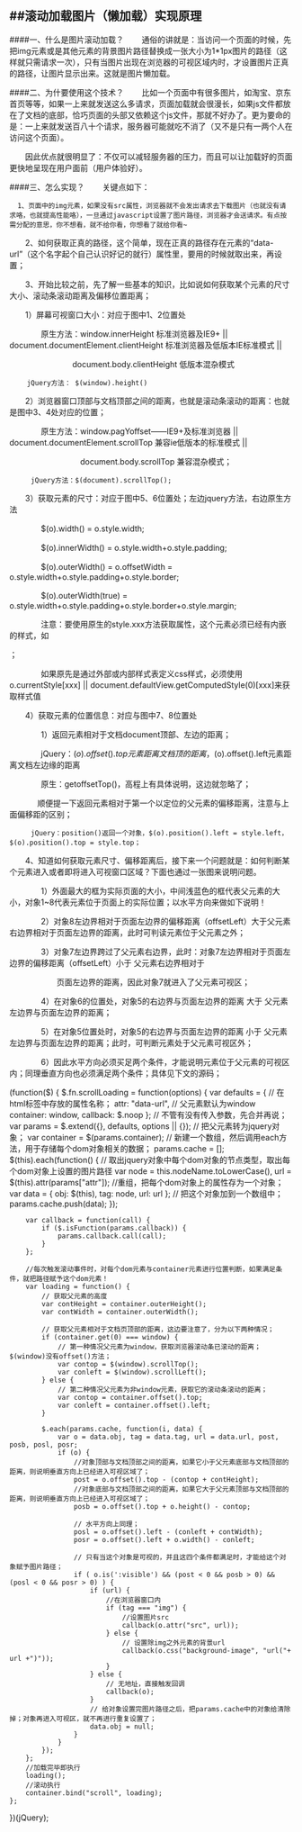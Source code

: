 ##滚动加载图片（懒加载）实现原理
-------------------------------------------
####一、什么是图片滚动加载？
　　通俗的讲就是：当访问一个页面的时候，先把img元素或是其他元素的背景图片路径替换成一张大小为1*1px图片的路径（这样就只需请求一次），只有当图片出现在浏览器的可视区域内时，才设置图片正真的路径，让图片显示出来。这就是图片懒加载。
 
####二、为什要使用这个技术？
　　比如一个页面中有很多图片，如淘宝、京东首页等等，如果一上来就发送这么多请求，页面加载就会很漫长，如果js文件都放在了文档的底部，恰巧页面的头部又依赖这个js文件，那就不好办了。更为要命的是：一上来就发送百八十个请求，服务器可能就吃不消了（又不是只有一两个人在访问这个页面）。

　　因此优点就很明显了：不仅可以减轻服务器的压力，而且可以让加载好的页面更快地呈现在用户面前（用户体验好）。
  
####三、怎么实现？
　　关键点如下：

      1、页面中的img元素，如果没有src属性，浏览器就不会发出请求去下载图片（也就没有请求咯，也就提高性能咯），一旦通过javascript设置了图片路径，浏览器才会送请求。有点按需分配的意思，你不想看，就不给你看，你想看了就给你看~

　　2、如何获取正真的路径，这个简单，现在正真的路径存在元素的“data-url”（这个名字起个自己认识好记的就行）属性里，要用的时候就取出来，再设置；

　　3、开始比较之前，先了解一些基本的知识，比如说如何获取某个元素的尺寸大小、滚动条滚动距离及偏移位置距离；  

　　1）屏幕可视窗口大小：对应于图中1、2位置处

　　　　原生方法：window.innerHeight 标准浏览器及IE9+ || document.documentElement.clientHeight 标准浏览器及低版本IE标准模式 ||

   　　　　　　　　document.body.clientHeight 低版本混杂模式

     　　jQuery方法： $(window).height() 

　　2）浏览器窗口顶部与文档顶部之间的距离，也就是滚动条滚动的距离：也就是图中3、4处对应的位置；

　　　　原生方法：window.pagYoffset——IE9+及标准浏览器 || document.documentElement.scrollTop 兼容ie低版本的标准模式 ||

　　　　　　　　　document.body.scrollTop 兼容混杂模式；

     　　 jQuery方法：$(document).scrollTop(); 

　　3）获取元素的尺寸：对应于图中5、6位置处；左边jquery方法，右边原生方法

　　　　$(o).width() = o.style.width; 

　　　　$(o).innerWidth() = o.style.width+o.style.padding;

　　　　$(o).outerWidth() = o.offsetWidth = o.style.width+o.style.padding+o.style.border;

　　　　$(o).outerWidth(true) = o.style.width+o.style.padding+o.style.border+o.style.margin;

　　　　注意：要使用原生的style.xxx方法获取属性，这个元素必须已经有内嵌的样式，如<div style="...."></div>；

　　　　如果原先是通过外部或内部样式表定义css样式，必须使用o.currentStyle[xxx] || document.defaultView.getComputedStyle(0)[xxx]来获取样式值

　　4）获取元素的位置信息：对应与图中7、8位置处

　　　　1）返回元素相对于文档document顶部、左边的距离；

　　　　jQuery：$(o).offset().top元素距离文档顶的距离，$(o).offset().left元素距离文档左边缘的距离

　　　　原生：getoffsetTop()，高程上有具体说明，这边就忽略了；

　 　　  顺便提一下返回元素相对于第一个以定位的父元素的偏移距离，注意与上面偏移距的区别；

    　　  jQuery：position()返回一个对象，$(o).position().left = style.left，$(o).position().top = style.top；

　　4、知道如何获取元素尺寸、偏移距离后，接下来一个问题就是：如何判断某个元素进入或者即将进入可视窗口区域？下面也通过一张图来说明问题。



　　　　1）外面最大的框为实际页面的大小，中间浅蓝色的框代表父元素的大小，对象1~8代表元素位于页面上的实际位置；以水平方向来做如下说明！

　　　　2）对象8左边界相对于页面左边界的偏移距离（offsetLeft）大于父元素右边界相对于页面左边界的距离，此时可判读元素位于父元素之外；

　　　　3）对象7左边界跨过了父元素右边界，此时：对象7左边界相对于页面左边界的偏移距离（offsetLeft）小于 父元素右边界相对于

　　　　　　页面左边界的距离，因此对象7就进入了父元素可视区；

　　　　4）在对象6的位置处，对象5的右边界与页面左边界的距离 大于 父元素左边界与页面左边界的距离；

　　　　5）在对象5位置处时，对象5的右边界与页面左边界的距离 小于 父元素左边界与页面左边界的距离；此时，可判断元素处于父元素可视区外；

　　　　6）因此水平方向必须买足两个条件，才能说明元素位于父元素的可视区内；同理垂直方向也必须满足两个条件；具体见下文的源码；
    
    
  (function($) {
    $.fn.scrollLoading = function(options) {
        var defaults = {
            // 在html标签中存放的属性名称；
            attr: "data-url",
            // 父元素默认为window
            container: window,
            callback: $.noop
        };
        // 不管有没有传入参数，先合并再说；
        var params = $.extend({}, defaults, options || {});
        // 把父元素转为jquery对象；
        var container = $(params.container);
        // 新建一个数组，然后调用each方法，用于存储每个dom对象相关的数据；
        params.cache = [];
        $(this).each(function() {
            // 取出jquery对象中每个dom对象的节点类型，取出每个dom对象上设置的图片路径
            var node = this.nodeName.toLowerCase(), url = $(this).attr(params["attr"]);
            //重组，把每个dom对象上的属性存为一个对象；
            var data = {
                obj: $(this),
                tag: node,
                url: url
            };
            // 把这个对象加到一个数组中；
            params.cache.push(data);
        });

        var callback = function(call) {
            if ($.isFunction(params.callback)) {
                params.callback.call(call);
            }
        };
        
        //每次触发滚动事件时，对每个dom元素与container元素进行位置判断，如果满足条件，就把路径赋予这个dom元素！
        var loading = function() {
            // 获取父元素的高度
            var contHeight = container.outerHeight();
            var contWidth = container.outerWidth();

            // 获取父元素相对于文档页顶部的距离，这边要注意了，分为以下两种情况；
            if (container.get(0) === window) {
                // 第一种情况父元素为window，获取浏览器滚动条已滚动的距离；$(window)没有offset()方法；
                var contop = $(window).scrollTop();
                var conleft = $(window).scrollLeft();
            } else {
                // 第二种情况父元素为非window元素，获取它的滚动条滚动的距离；
                var contop = container.offset().top;
                var conleft = container.offset().left;
            }

            $.each(params.cache, function(i, data) {
                var o = data.obj, tag = data.tag, url = data.url, post, posb, posl, posr;
                if (o) {
                    //对象顶部与文档顶部之间的距离，如果它小于父元素底部与文档顶部的距离，则说明垂直方向上已经进入可视区域了；
                    post = o.offset().top - (contop + contHeight);
                    //对象底部与文档顶部之间的距离，如果它大于父元素顶部与文档顶部的距离，则说明垂直方向上已经进入可视区域了；
                    posb = o.offset().top + o.height() - contop;

                    // 水平方向上同理；
                    posl = o.offset().left - (conleft + contWidth);
                    posr = o.offset().left + o.width() - conleft;

                    // 只有当这个对象是可视的，并且这四个条件都满足时，才能给这个对象赋予图片路径；
                    if ( o.is(':visible') && (post < 0 && posb > 0) && (posl < 0 && posr > 0) ) {
                        if (url) {
                            //在浏览器窗口内
                            if (tag === "img") {
                                //设置图片src
                                callback(o.attr("src", url));
                            } else {
                                // 设置除img之外元素的背景url
                                callback(o.css("background-image", "url("+ url +")"));
                            }
                        } else {
                            // 无地址，直接触发回调
                            callback(o);
                        }
                        // 给对象设置完图片路径之后，把params.cache中的对象给清除掉；对象再进入可视区，就不再进行重复设置了；
                        data.obj = null;
                    }
                }
            });
        };
        //加载完毕即执行
        loading();
        //滚动执行
        container.bind("scroll", loading);
    };
})(jQuery);
